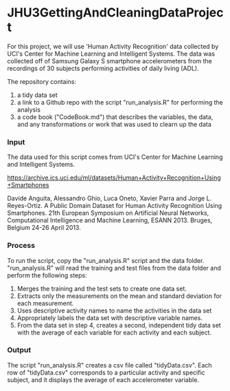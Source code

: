 # JHU3GettingAndCleaningDataProject

For this project, we will use 'Human Activity Recognition' data collected by UCI's Center for Machine Learning and Intelligent Systems. The data was collected off of Samsung Galaxy S smartphone accelerometers from the recordings of 30 subjects performing activities of daily living (ADL). 

The repository contains:
1) a tidy data set 
2) a link to a Github repo with the script "run_analysis.R" for performing the analysis
3) a code book ("CodeBook.md") that describes the variables, the data, and any transformations or work that was used to clearn up the data

### Input
The data used for this script comes from UCI's Center for Machine Learning and Intelligent Systems. 

https://archive.ics.uci.edu/ml/datasets/Human+Activity+Recognition+Using+Smartphones

Davide Anguita, Alessandro Ghio, Luca Oneto, Xavier Parra and Jorge L. Reyes-Ortiz. A Public Domain Dataset for Human Activity Recognition Using Smartphones. 21th European Symposium on Artificial Neural Networks, Computational Intelligence and Machine Learning, ESANN 2013. Bruges, Belgium 24-26 April 2013.

### Process
To run the script, copy the "run_analysis.R" script and the data folder. "run_analysis.R" will read the training and test files from the data folder and perform the following steps:
1) Merges the training and the test sets to create one data set.
2) Extracts only the measurements on the mean and standard deviation for each measurement.
3) Uses descriptive activity names to name the activities in the data set
4) Appropriately labels the data set with descriptive variable names.
5) From the data set in step 4, creates a second, independent tidy data set with the average of each variable for each activity and each subject.

### Output
The script "run_analysis.R" creates a csv file called "tidyData.csv". Each row of "tidyData.csv" corresponds to a particular activity and specific subject, and it displays the average of each accelerometer variable. 
